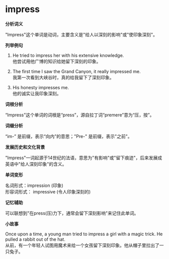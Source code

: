 # impress

**分析词义**

  

"Impress"这个单词是动词，主要含义是"给人以深刻的影响"或"使印象深刻"。

  

**列举例句**

  

1.  He tried to impress her with his extensive knowledge.  
    他尝试用他广博的知识给她留下深刻的印象。
    
      
    
2.  The first time I saw the Grand Canyon, it really impressed me.  
    我第一次看到大峡谷时，真的给我留下了深刻印象。
    
      
    
3.  His honesty impresses me.  
    他的诚实让我印象深刻。
    
      
    

  

**词根分析**

  

“Impress”这个单词的词根是“press”，源自拉丁词“premere”意为“压，按”。

  

**词缀分析**

  

“im-” 是前缀，表示“向内”的意思；"Pre-" 是前缀，表示"之前"。

  

**发展历史和文化背景**

  

"Impress"一词起源于14世纪的法语，意思为"有影响"或"留下痕迹"，后来发展成英语中"给人深刻印象"的含义。

  

**单词变形**

  

名词形式：impression (印象)  
形容词形式： impressive (令人印象深刻的)

  

**记忆辅助**

  

可以联想到"在press(压)力下，通常会留下深刻影响"来记住此单词。

  

**小故事**

  

Once upon a time, a young man tried to impress a girl with a magic trick. He pulled a rabbit out of the hat.  
从前，有一个年轻人试图用魔术来给一个女孩留下深刻印象。他从帽子里拉出了一只兔子。
